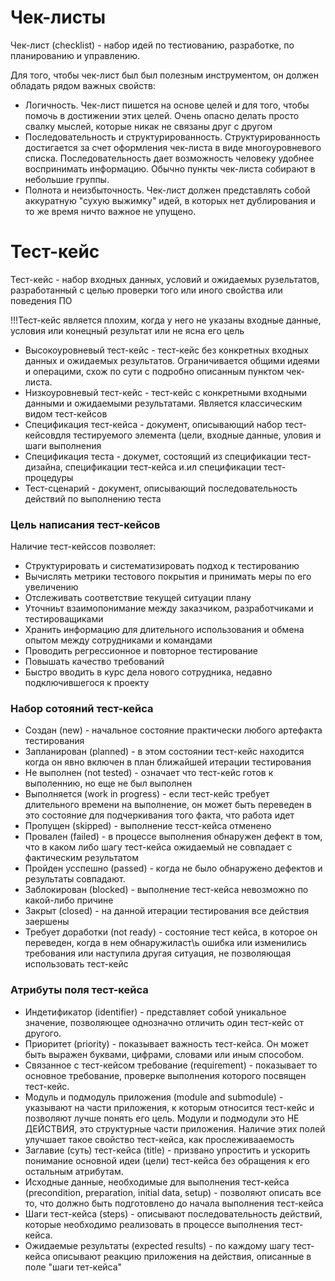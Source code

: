 # Чек-листы

Чек-лист (checklist) - набор идей по тестиованию, разработке, по планированию и управлению.

Для того, чтобы чек-лист был был полезным инструментом, он должен обладать рядом важных свойств: 
- Логичность. Чек-лист пишется на основе целей и для того, чтобы помочь в достижении этих целей. Очень опасно делать просто свалку мыслей, которые никак не связаны друг с другом
- Последовательность и структурированность. Структурированность достигается за счет оформления чек-листа в виде многоуровневого списка. Последовательность дает возможность человеку удобнее воспринимать информацию. Обычно пункты чек-листа собирают в небольшие группы.
- Полнота и неизбыточность. Чек-лист должен представлять собой аккуратную "сухую выжимку" идей, в которых нет дублирования и то же время ничто важное не упущено. 

# Тест-кейс

Тест-кейс - набор входных данных, условий и ожидаемых рузельтатов, разработанный с целью проверки того или иного свойства или поведения ПО

!!!Тест-кейс является плохим, когда у него не указаны входные данные, условия или конецный результат или не ясна его цель

- Высокоуровневый тест-кейс - тест-кейс без конкретных входных данных и ожидаемых результатов. Ограничивается общими идеями и операцими, схож по сути с подробно описанным пунктом чек-листа. 
- Низкоуровневый тест-кейс - тест-кейс с конкретными входными данными и ожидаемыми результатами. Является классическим видом тест-кейсов
- Спецификация тест-кейса - документ, описывающий набор тест-кейсовдля тестируемого элемента (цели, входные данные, уловия и шаги выполнения
- Спецификация теста - докумет, состоящий из спецификации тест-дизайна, спецификации тест-кейса и.ил спецификации тест-процедуры
- Тест-сценарий - документ, описывающий последовательность действий по выполнению теста

### Цель написания тест-кейсов

Наличие тест-кейссов позволяет:
- Структурировать и систематизировать подход к тестированию
- Вычислять метрики тестового покрытия и принимать меры по его увеличению
- Отслеживать соответствие текущей ситуации плану
- Уточниьт взаимопонимание между заказчиком, разработчиками и тестироващиками
- Хранить информацию для длительного использования и обмена опытом между сотрудниками и командами
- Проводить регрессионное и повторное тестирование
- Повышать качество требований
- Быстро вводить в курс дела нового сотрудника, недавно подключившегося к проекту

### Набор сотояний тест-кейса

- Создан (new) - начальное состояние практически любого артефакта тестирования
- Запланирован (planned) - в этом состоянии тест-кейс находится когда он явно включен в план ближайшей итерации тестирования
- Не выполнен (not tested) - означает что тест-кейс готов к выполеннию, но еще не был выполнен
- Выполняется (work in progress) -  если тест-кейс требует длительного времени на выполнение, он может быть переведен в это состояние для подчеркивания того факта, что работа идет
- Пропущен (skipped) - выполнение тесст-кейса отменено
- Провален (failed) - в процессе выполнения обнаружен дефект  в том, что в каком либо шагу тест-кейса ожидаемый не совпадает с фактическим результатом
- Пройден усспешно (passed) - когда не было обнаружено дефектов и результаты совпадают.
- Заблокирован (blocked) - выполнение тест-кейса невозможно по какой-либо причине
- Закрыт (closed) - на данной итерации тестирования все действия заершены
- Требует доработки (not ready) - состояние тест кейса, в которое он переведен, когда в нем обнаружиласт\ь ошибка или изменились требования или наступила другая ситуация, не позволяющая использовать тест-кейс

### Атрибуты поля тест-кейса

- Индетификатор (identifier) - представляет собой уникальное значение, позволяющее однозначно отличить один тест-кейс от другого.
- Приоритет (priority) - показывает важность тест-кейса. Он может быть выражен буквами, цифрами,  словами или иным способом. 
- Связанное с тест-кейсом требование (requirement) - показывает то основное требование, проверке выполнения которого посвящен тест-кейс.
- Модуль и подмодуль приложения (module and submodule) - указывают на части приложения, к которым относится тест-кейс и позволяют лучше понять его цель. Модули и подмодули это НЕ ДЕЙСТВИЯ, это структурные части приложения. Наличие этих полей улучшает такое свойство тест-кейса, как прослеживааемость
- Заглавие (суть) тест-кейса (title) - призвано упростить и ускорить понимание основной идеи (цели) тест-кейса без обращения к его остальным атрибутам.
- Исходные данные, необходимые для выполнения тест-кейса (precondition, preparation, initial data, setup) - позволяют описать все то, что должно быть подготовлено до начала выполнения тест-кейса
- Шаги тест-кейса (steps) - описывают последовательность действий, которые необходимо реализовать в процессе выполнения тест-кейса. 
- Ожидаемые результаты (expected results) - по каждому шагу тест-кейса описывают реакцию приложения на действия, описанные в поле "шаги тет-кейса"
